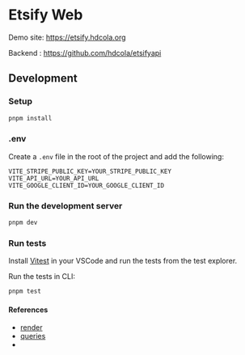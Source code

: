 # Etsify Web

Demo site: https://etsify.hdcola.org

Backend : https://github.com/hdcola/etsifyapi

## Development

### Setup

```bash
pnpm install
```

### .env

Create a `.env` file in the root of the project and add the following:

```env
VITE_STRIPE_PUBLIC_KEY=YOUR_STRIPE_PUBLIC_KEY
VITE_API_URL=YOUR_API_URL
VITE_GOOGLE_CLIENT_ID=YOUR_GOOGLE_CLIENT_ID
```

### Run the development server

```bash
pnpm dev
```

### Run tests

Install [Vitest](https://marketplace.visualstudio.com/items?itemName=vitest.explorer) in your VSCode and run the tests from the test explorer.

Run the tests in CLI:

```bash
pnpm test
```


#### References

- [render](https://testing-library.com/docs/react-testing-library/api#render)
- [queries](https://testing-library.com/docs/queries/about/)
- 


